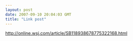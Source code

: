 ```yaml
---
layout: post
date: 2007-09-10 20:04:03 GMT
title: "Link post"
---
```

<http://online.wsj.com/article/SB118938678775322168.html>

